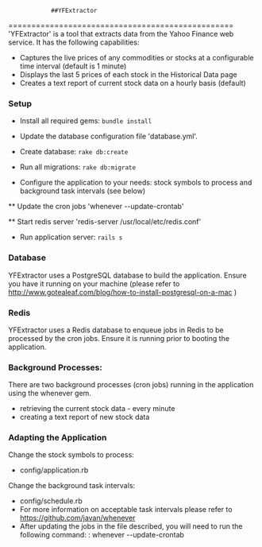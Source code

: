 				##YFExtractor
=================================================
'YFExtractor' is a tool that extracts data from the Yahoo Finance web service. It has the following capabilities:

* Captures the live prices of any commodities or stocks at a configurable time interval (default is 1 minute)
* Displays the last 5 prices of each stock in the Historical Data page
* Creates a text report of current stock data on a hourly basis (default)

### Setup 

* Install all required gems: `bundle install`

* Update the database configuration file 'database.yml'.

* Create database: `rake db:create`

* Run all migrations: `rake db:migrate`

* Configure the application to your needs: stock symbols to process and background task intervals (see below)

** Update the cron jobs 'whenever --update-crontab'

** Start redis server 'redis-server /usr/local/etc/redis.conf'

* Run application server: `rails s`

### Database

YFExtractor uses a PostgreSQL database to build the application. Ensure you have it running on your machine (please refer to http://www.gotealeaf.com/blog/how-to-install-postgresql-on-a-mac
)

### Redis

YFExtractor uses a Redis database to enqueue jobs in Redis to be processed by the cron jobs. Ensure it is running prior to booting the application. 

### Background Processes:

There are two background processes (cron jobs) running in the application using the whenever gem. 
* retrieving the current stock data - every minute
* creating a text report of new stock data

### Adapting the Application

Change the stock symbols to process:
* config/application.rb

Change the background task intervals:
* config/schedule.rb 
* For more information on acceptable task intervals please refer to https://github.com/javan/whenever
* After updating the jobs in the file described, you will need to run the following command: :
  whenever --update-crontab
